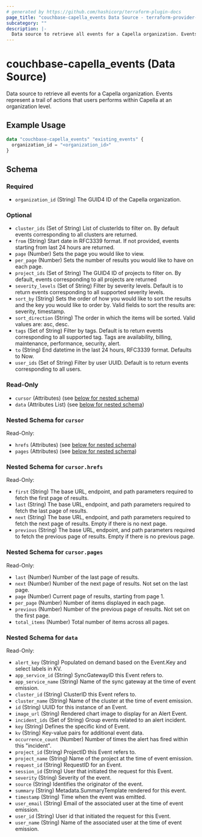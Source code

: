 ```yaml
---
# generated by https://github.com/hashicorp/terraform-plugin-docs
page_title: "couchbase-capella_events Data Source - terraform-provider-couchbase-capella"
subcategory: ""
description: |-
  Data source to retrieve all events for a Capella organization. Events represent a trail of actions that users performs within Capella at an organization level.
---
```


# couchbase-capella_events (Data Source)

Data source to retrieve all events for a Capella organization. Events represent a trail of actions that users performs within Capella at an organization level.

## Example Usage

```terraform
data "couchbase-capella_events" "existing_events" {
  organization_id = "<organization_id>"
}
```

<!-- schema generated by tfplugindocs -->
## Schema

### Required

- `organization_id` (String) The GUID4 ID of the Capella organization.

### Optional

- `cluster_ids` (Set of String) List of clusterIds to filter on. By default events corresponding to all clusters are returned.
- `from` (String) Start date in RFC3339 format. If not provided, events starting from last 24 hours are returned.
- `page` (Number) Sets the page you would like to view.
- `per_page` (Number) Sets the number of results you would like to have on each page.
- `project_ids` (Set of String) The GUID4 ID of projects to filter on. By default, events corresponding to all projects are returned
- `severity_levels` (Set of String) Filter by severity levels. Default is to return events corresponding to all supported severity levels.
- `sort_by` (String) Sets the order of how you would like to sort the results and the key you would like to order by. Valid fields to sort the results are: severity, timestamp.
- `sort_direction` (String) The order in which the items will be sorted. Valid values are: asc, desc.
- `tags` (Set of String) Filter by tags. Default is to return events corresponding to all supported tag. Tags are availability, billing, maintenance, performance, security, alert.
- `to` (String) End datetime in the last 24 hours, RFC3339 format. Defaults to Now.
- `user_ids` (Set of String) Filter by user UUID. Default is to return events corresponding to all users.

### Read-Only

- `cursor` (Attributes) (see [below for nested schema](#nestedatt--cursor))
- `data` (Attributes List) (see [below for nested schema](#nestedatt--data))

<a id="nestedatt--cursor"></a>
### Nested Schema for `cursor`

Read-Only:

- `hrefs` (Attributes) (see [below for nested schema](#nestedatt--cursor--hrefs))
- `pages` (Attributes) (see [below for nested schema](#nestedatt--cursor--pages))

<a id="nestedatt--cursor--hrefs"></a>
### Nested Schema for `cursor.hrefs`

Read-Only:

- `first` (String) The base URL, endpoint, and path parameters required to fetch the first page of results.
- `last` (String) The base URL, endpoint, and path parameters required to fetch the last page of results.
- `next` (String) The base URL, endpoint, and path parameters required to fetch the next page of results. Empty if there is no next page.
- `previous` (String) The base URL, endpoint, and path parameters required to fetch the previous page of results. Empty if there is no previous page.


<a id="nestedatt--cursor--pages"></a>
### Nested Schema for `cursor.pages`

Read-Only:

- `last` (Number) Number of the last page of results.
- `next` (Number) Number of the next page of results. Not set on the last page.
- `page` (Number) Current page of results, starting from page 1.
- `per_page` (Number) Number of items displayed in each page.
- `previous` (Number) Number of the previous page of results. Not set on the first page.
- `total_items` (Number) Total number of items across all pages.



<a id="nestedatt--data"></a>
### Nested Schema for `data`

Read-Only:

- `alert_key` (String) Populated on demand based on the Event.Key and select labels in KV.
- `app_service_id` (String) SyncGatewayID this Event refers to.
- `app_service_name` (String) Name of the sync gateway at the time of event emission.
- `cluster_id` (String) ClusterID this Event refers to.
- `cluster_name` (String) Name of the cluster at the time of event emission.
- `id` (String) UUID for this instance of an Event.
- `image_url` (String) Rendered chart image to display for an Alert Event.
- `incident_ids` (Set of String) Group events related to an alert incident.
- `key` (String) Defines the specific kind of Event.
- `kv` (String) Key-value pairs for additional event data.
- `occurrence_count` (Number) Number of times the alert has fired within this "incident".
- `project_id` (String) ProjectID this Event refers to.
- `project_name` (String) Name of the project at the time of event emission.
- `request_id` (String) RequestID for an Event.
- `session_id` (String) User that initiated the request for this Event.
- `severity` (String) Severity of the event.
- `source` (String) Identifies the originator of the event.
- `summary` (String) Metadata.SummaryTemplate rendered for this event.
- `timestamp` (String) Time when the event was emitted.
- `user_email` (String) Email of the associated user at the time of event emission.
- `user_id` (String) User id that initiated the request for this Event.
- `user_name` (String) Name of the associated user at the time of event emission.
